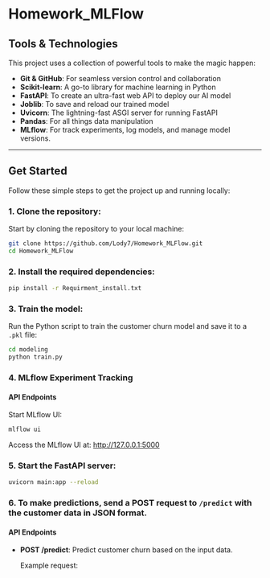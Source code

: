 # Homework_MLFlow

## Tools & Technologies

This project uses a collection of powerful tools to make the magic happen:

- **Git & GitHub**: For seamless version control and collaboration 
- **Scikit-learn**: A go-to library for machine learning in Python 
- **FastAPI**: To create an ultra-fast web API to deploy our AI model 
- **Joblib**: To save and reload our trained model 
- **Uvicorn**: The lightning-fast ASGI server for running FastAPI 
- **Pandas**: For all things data manipulation 
- **MLflow**: For track experiments, log models, and manage model versions. 

---

## Get Started

Follow these simple steps to get the project up and running locally:

### 1. Clone the repository:
Start by cloning the repository to your local machine:

```bash
git clone https://github.com/Lody7/Homework_MLFlow.git
cd Homework_MLFlow
```

###  2. Install the required dependencies:
```bash
pip install -r Requirment_install.txt
```

### 3. Train the model:
Run the Python script to train the customer churn model and save it to a `.pkl` file:

```bash
cd modeling
python train.py
```

### 4. MLflow Experiment Tracking

#### API Endpoints
Start MLflow UI:

```bash
mlflow ui
```

Access the MLflow UI at: http://127.0.0.1:5000

###  5. Start the FastAPI server:
```bash
uvicorn main:app --reload
```

### 6. To make predictions, send a POST request to `/predict` with the customer data in JSON format.

#### API Endpoints

- **POST /predict**: Predict customer churn based on the input data.

    Example request:
